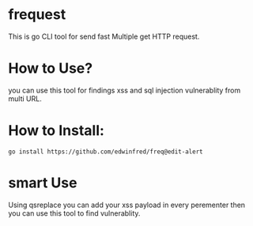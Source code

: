# frequest
This is go CLI tool for send fast Multiple  get HTTP request.

# How to Use?
you can use this tool for findings xss and sql injection vulnerablity from multi URL.

# How to Install:
```
go install https://github.com/edwinfred/freq@edit-alert
```


# smart Use
Using qsreplace you can add your xss payload in every perementer then you can use this tool to find vulnerablity.
